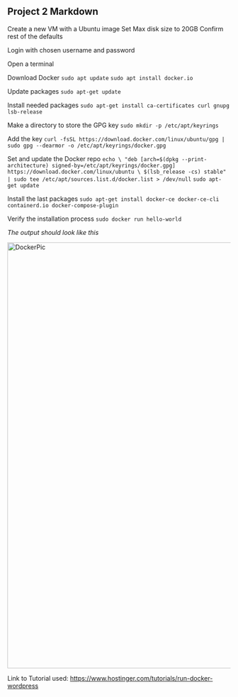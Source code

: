 ## Project 2 Markdown

Create a new VM with a Ubuntu image
Set Max disk size to 20GB
Confirm rest of the defaults

Login with chosen username and password

Open a terminal

Download Docker
```sudo apt update```
```sudo apt install docker.io```

Update packages 
```sudo apt-get update```

Install needed packages
```sudo apt-get install ca-certificates curl gnupg lsb-release```

Make a directory to store the GPG key
```sudo mkdir -p /etc/apt/keyrings```

Add the key
```curl -fsSL https://download.docker.com/linux/ubuntu/gpg | sudo gpg --dearmor -o /etc/apt/keyrings/docker.gpg```

Set and update the Docker repo
```echo \ "deb [arch=$(dpkg --print-architecture) signed-by=/etc/apt/keyrings/docker.gpg] https://download.docker.com/linux/ubuntu \ $(lsb_release -cs) stable" | sudo tee /etc/apt/sources.list.d/docker.list > /dev/null```
```sudo apt-get update```

Install the last packages
```sudo apt-get install docker-ce docker-ce-cli containerd.io docker-compose-plugin```

Verify the installation process 
```sudo docker run hello-world```

*The output should look like this*

<img width="960" alt="DockerPic" src="https://user-images.githubusercontent.com/71207177/202327240-023ffc29-0d49-41ad-a11a-944f6db60c20.png">


Link to Tutorial used:
https://www.hostinger.com/tutorials/run-docker-wordpress
